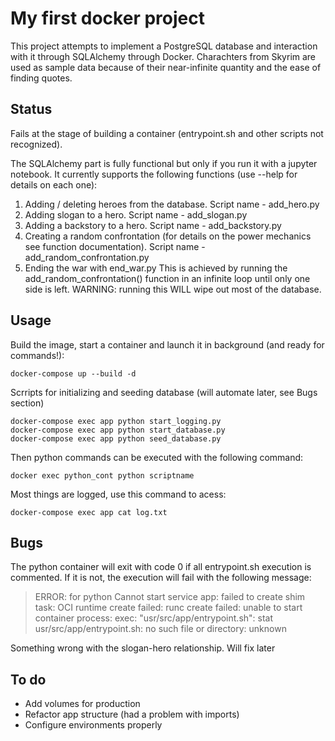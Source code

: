 # My first docker project
This project attempts to implement a PostgreSQL database and interaction with it through SQLAlchemy through Docker. Charachters from Skyrim are used as sample data because of their near-infinite quantity and the ease of finding quotes.

## Status

Fails at the stage of building a container (entrypoint.sh and other scripts not recognized).

The SQLAlchemy part is fully functional but only if you run it with a jupyter notebook. It currently supports the following functions (use --help for details on each one):

1. Adding / deleting heroes from the database. Script name - add_hero.py
2. Adding slogan to a  hero. Script name - add_slogan.py
3. Adding a backstory to a hero. Script name - add_backstory.py
4. Creating a random confrontation (for details on the power mechanics see function documentation). Script name - add_random_confrontation.py
5. Ending the war with end_war.py This is achieved by running the add_random_confrontation() function in an infinite loop until only one side is left. WARNING: running this WILL wipe out most of the database.

## Usage
Build the image, start a container and launch it in background (and ready for commands!):
```
docker-compose up --build -d
```
Scrripts for initializing and seeding database (will automate later, see Bugs section)
```
docker-compose exec app python start_logging.py
docker-compose exec app python start_database.py
docker-compose exec app python seed_database.py
```
Then python commands can be executed with the following command:
```
docker exec python_cont python scriptname
```
Most things are logged, use this command to acess:
```
docker-compose exec app cat log.txt
```
## Bugs
The python container will exit with code 0 if all entrypoint.sh execution is commented. If it is not, the execution will fail with the following message:
>ERROR: for python  Cannot start service app: failed to create shim task: OCI runtime create failed: runc create failed: unable to start container process: exec: "usr/src/app/entrypoint.sh": stat usr/src/app/entrypoint.sh: no such file or directory: unknown

Something wrong with the slogan-hero relationship. Will fix later
## To do
* Add volumes for production
* Refactor app structure (had a problem with imports)
* Configure environments properly